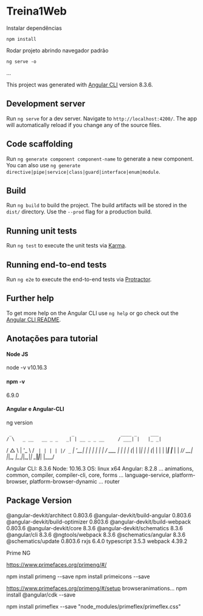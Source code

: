 # Treina1Web

Instalar dependências
```
npm install
```

Rodar projeto abrindo navegador padrão
```
ng serve -o
```


...

This project was generated with [Angular CLI](https://github.com/angular/angular-cli) version 8.3.6.

## Development server

Run `ng serve` for a dev server. Navigate to `http://localhost:4200/`. The app will automatically reload if you change any of the source files.

## Code scaffolding

Run `ng generate component component-name` to generate a new component. You can also use `ng generate directive|pipe|service|class|guard|interface|enum|module`.

## Build

Run `ng build` to build the project. The build artifacts will be stored in the `dist/` directory. Use the `--prod` flag for a production build.

## Running unit tests

Run `ng test` to execute the unit tests via [Karma](https://karma-runner.github.io).

## Running end-to-end tests

Run `ng e2e` to execute the end-to-end tests via [Protractor](http://www.protractortest.org/).

## Further help

To get more help on the Angular CLI use `ng help` or go check out the [Angular CLI README](https://github.com/angular/angular-cli/blob/master/README.md).

## Anotações para tutorial

#### Node JS
node -v
v10.16.3

#### npm -v
6.9.0

#### Angular e Angular-CLI
ng version

     _                      _                 ____ _     ___
    / \   _ __   __ _ _   _| | __ _ _ __     / ___| |   |_ _|
   / △ \ | '_ \ / _` | | | | |/ _` | '__|   | |   | |    | |
  / ___ \| | | | (_| | |_| | | (_| | |      | |___| |___ | |
 /_/   \_\_| |_|\__, |\__,_|_|\__,_|_|       \____|_____|___|
                |___/
    

Angular CLI: 8.3.6
Node: 10.16.3
OS: linux x64
Angular: 8.2.8
... animations, common, compiler, compiler-cli, core, forms
... language-service, platform-browser, platform-browser-dynamic
... router

Package                           Version
-----------------------------------------------------------
@angular-devkit/architect         0.803.6
@angular-devkit/build-angular     0.803.6
@angular-devkit/build-optimizer   0.803.6
@angular-devkit/build-webpack     0.803.6
@angular-devkit/core              8.3.6
@angular-devkit/schematics        8.3.6
@angular/cli                      8.3.6
@ngtools/webpack                  8.3.6
@schematics/angular               8.3.6
@schematics/update                0.803.6
rxjs                              6.4.0
typescript                        3.5.3
webpack                           4.39.2

Prime NG

https://www.primefaces.org/primeng/#/

npm install primeng --save
npm install primeicons --save

https://www.primefaces.org/primeng/#/setup
browseranimations...
npm install @angular/cdk --save

npm install primeflex --save
"node_modules/primeflex/primeflex.css"


